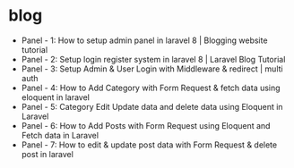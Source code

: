 # blog
+ Panel - 1: How to setup admin panel in laravel 8 | Blogging website tutorial
+ Panel - 2: Setup login register system in laravel 8 | Laravel Blog Tutorial
+ Panel - 3: Setup Admin & User Login with Middleware & redirect | multi auth
+ Panel - 4: How to Add Category with Form Request & fetch data using eloquent in laravel
+ Panel - 5: Category Edit Update data and delete data using Eloquent in Laravel
+ Panel - 6: How to Add Posts with Form Request using Eloquent and Fetch data in Laravel
+ Panel - 7: How to edit & update post data with Form Request & delete post in laravel